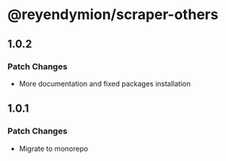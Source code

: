 # @reyendymion/scraper-others

## 1.0.2

### Patch Changes

- More documentation and fixed packages installation

## 1.0.1

### Patch Changes

- Migrate to monorepo

